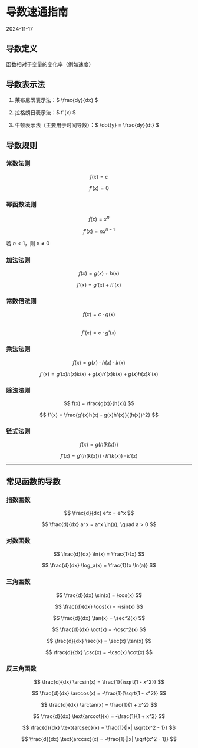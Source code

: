# 导数速通指南
2024-11-17  

## 导数定义  
函数相对于变量的变化率（例如速度）  

## 导数表示法  

1. 莱布尼茨表示法：$ \frac{dy}{dx} $  

2. 拉格朗日表示法：$ f'(x) $  

3. 牛顿表示法（主要用于时间导数）：$ \dot{y} = \frac{dy}{dt} $  

## 导数规则  

### 常数法则  

$$ f(x) = c $$  

$$ f'(x) = 0 $$  

### 幂函数法则  

$$ f(x) = x^n $$  

$$ f'(x) = nx^{n-1} $$  

若 $n < 1$，则 $x \neq 0$  

### 加法法则  

$$ f(x) = g(x) + h(x) $$  

$$ f'(x) = g'(x) + h'(x) $$  

### 常数倍法则  

$$ f(x) = c \cdot g(x) $$  
$$ f'(x) = c \cdot g'(x) $$  

### 乘法法则  

$$ f(x) = g(x) \cdot h(x) \cdot k(x) $$  

$$ f'(x) = g'(x)h(x)k(x) + g(x)h'(x)k(x) + g(x)h(x)k'(x) $$  

### 除法法则  

$$ f(x) = \frac{g(x)}{h(x)} $$  

$$ f'(x) = \frac{g'(x)h(x) - g(x)h'(x)}{(h(x))^2} $$  

### 链式法则  

$$ f(x) = g(h(k(x))) $$  

$$ f'(x) = g'(h(k(x))) \cdot h'(k(x)) \cdot k'(x) $$  

---  

## 常见函数的导数  

### 指数函数  

$$ \frac{d}{dx} e^x = e^x $$  

$$ \frac{d}{dx} a^x = a^x \ln(a), \quad a > 0 $$  

### 对数函数  

$$ \frac{d}{dx} \ln(x) = \frac{1}{x} $$  

$$ \frac{d}{dx} \log_a(x) = \frac{1}{x \ln(a)} $$  

### 三角函数  

$$ \frac{d}{dx} \sin(x) = \cos(x) $$  

$$ \frac{d}{dx} \cos(x) = -\sin(x) $$  

$$ \frac{d}{dx} \tan(x) = \sec^2(x) $$  

$$ \frac{d}{dx} \cot(x) = -\csc^2(x) $$  

$$ \frac{d}{dx} \sec(x) = \sec(x) \tan(x) $$  

$$ \frac{d}{dx} \csc(x) = -\csc(x) \cot(x) $$  

### 反三角函数  

$$ \frac{d}{dx} \arcsin(x) = \frac{1}{\sqrt{1 - x^2}} $$  

$$ \frac{d}{dx} \arccos(x) = -\frac{1}{\sqrt{1 - x^2}} $$  

$$ \frac{d}{dx} \arctan(x) = \frac{1}{1 + x^2} $$  

$$ \frac{d}{dx} \text{arccot}(x) = -\frac{1}{1 + x^2} $$  

$$ \frac{d}{dx} \text{arcsec}(x) = \frac{1}{|x| \sqrt{x^2 - 1}} $$  

$$ \frac{d}{dx} \text{arccsc}(x) = -\frac{1}{|x| \sqrt{x^2 - 1}} $$